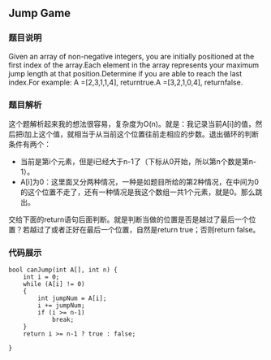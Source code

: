 
## Jump Game

### 题目说明

Given an array of non-negative integers, you are initially positioned at the first index of the array.Each element in the array represents your maximum jump length at that position.Determine if you are able to reach the last index.For example:
A =[2,3,1,1,4], returntrue.A =[3,2,1,0,4], returnfalse.

### 题目解析

这个题解析起来我的想法很容易，复杂度为O(n)。就是：我记录当前A[i]的值，然后把i加上这个值，就相当于从当前这个位置往前走相应的步数。退出循环的判断条件有两个：

- 当前是第i个元素，但是i已经大于n-1了（下标从0开始，所以第n个数是第n-1）。
- A[i]为0：这里面又分两种情况，一种是如题目所给的第2种情况，在中间为0的这个位置不走了，还有一种情况是我这个数组一共1个元素，就是0。那么跳出。

交给下面的return语句后面判断。就是判断当做的位置是否是越过了最后一个位置？若越过了或者正好在最后一个位置，自然是return true；否则return false。


### 代码展示

```
bool canJump(int A[], int n) {
	int i = 0;
	while (A[i] != 0)
	{
		int jumpNum = A[i];
		i += jumpNum;
		if (i >= n-1)
			break;
	}
	return i >= n-1 ? true : false;

}
```